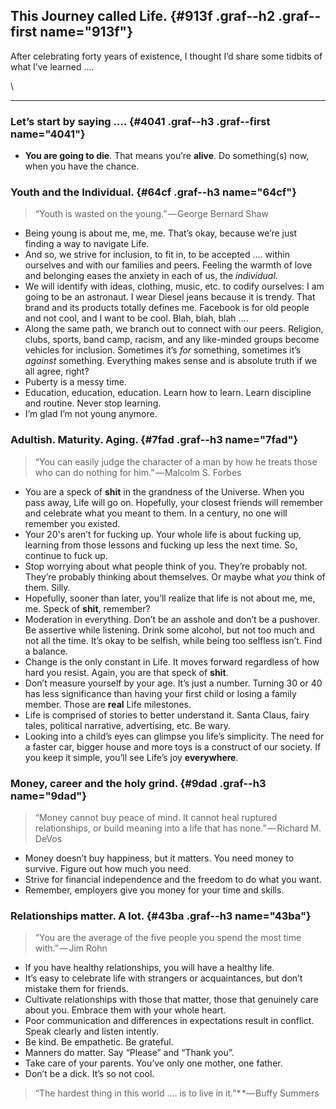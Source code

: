 This Journey called Life. {#913f .graf--h2 .graf--first name="913f"}
-------------------------

After celebrating forty years of existence, I thought I’d share some tidbits of what I’ve learned ….

\

* * * * *

### Let’s start by saying …. {#4041 .graf--h3 .graf--first name="4041"}

-   **You are going to die**. That means you’re **alive**. Do something(s) now, when you have the chance.

### Youth and the Individual. {#64cf .graf--h3 name="64cf"}

> “Youth is wasted on the young.” — George Bernard Shaw

-   Being young is about me, me, me. That’s okay, because we’re just finding a way to navigate Life.
-   And so, we strive for inclusion, to fit in, to be accepted …. within ourselves and with our families and peers. Feeling the warmth of love and belonging eases the anxiety in each of us, the *individual*.
-   We will identify with ideas, clothing, music, etc. to codify ourselves: I am going to be an astronaut. I wear Diesel jeans because it is trendy. That brand and its products totally defines me. Facebook is for old people and not cool, and I want to be cool. Blah, blah, blah ….
-   Along the same path, we branch out to connect with our peers. Religion, clubs, sports, band camp, racism, and any like-minded groups become vehicles for inclusion. Sometimes it’s *for* something, sometimes it’s *against* something. Everything makes sense and is absolute truth if we all agree, right?
-   Puberty is a messy time.
-   Education, education, education. Learn how to learn. Learn discipline and routine. Never stop learning.
-   I’m glad I’m not young anymore.

### Adultish. Maturity. Aging. {#7fad .graf--h3 name="7fad"}

> “You can easily judge the character of a man by how he treats those who can do nothing for him.” — Malcolm S. Forbes

-   You are a speck of **shit** in the grandness of the Universe. When you pass away, Life will go on. Hopefully, your closest friends will remember and celebrate what you meant to them. In a century, no one will remember you existed.
-   Your 20's aren’t for fucking up. Your whole life is about fucking up, learning from those lessons and fucking up less the next time. So, continue to fuck up.
-   Stop worrying about what people think of you. They’re probably not. They’re probably thinking about themselves. Or maybe what *you* think of them. Silly.
-   Hopefully, sooner than later, you’ll realize that life is not about me, me, me. Speck of **shit**, remember?
-   Moderation in everything. Don’t be an asshole and don’t be a pushover. Be assertive while listening. Drink some alcohol, but not too much and not all the time. It’s okay to be selfish, while being too selfless isn’t. Find a balance.
-   Change is the only constant in Life. It moves forward regardless of how hard you resist. Again, you are that speck of **shit**.
-   Don’t measure yourself by your age. It’s just a number. Turning 30 or 40 has less significance than having your first child or losing a family member. Those are **real** Life milestones.
-   Life is comprised of stories to better understand it. Santa Claus, fairy tales, political narrative, advertising, etc. Be wary.
-   Looking into a child’s eyes can glimpse you life’s simplicity. The need for a faster car, bigger house and more toys is a construct of our society. If you keep it simple, you’ll see Life’s joy **everywhere**.

### Money, career and the holy grind. {#9dad .graf--h3 name="9dad"}

> “Money cannot buy peace of mind. It cannot heal ruptured relationships, or build meaning into a life that has none.” — Richard M. DeVos

-   Money doesn’t buy happiness, but it matters. You need money to survive. Figure out how much you need.
-   Strive for financial independence and the freedom to do what you want.
-   Remember, employers give you money for your time and skills.

### Relationships matter. A lot. {#43ba .graf--h3 name="43ba"}

> “You are the average of the five people you spend the most time with.” — Jim Rohn

-   If you have healthy relationships, you will have a healthy life.
-   It’s easy to celebrate life with strangers or acquaintances, but don’t mistake them for friends.
-   Cultivate relationships with those that matter, those that genuinely care about you. Embrace them with your whole heart.
-   Poor communication and differences in expectations result in conflict. Speak clearly and listen intently.
-   Be kind. Be empathetic. Be grateful.
-   Manners do matter. Say “Please” and “Thank you”.
-   Take care of your parents. You’ve only one mother, one father.
-   Don’t be a dick. It’s so not cool.

> “The hardest thing in this world .… is to live in it.”* *— Buffy Summers